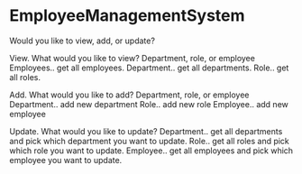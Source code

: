 # EmployeeManagementSystem

Would you like to view, add, or update?


View.
What would you like to view? Department, role, or employee
Employees.. get all employees.
Department..  get all departments.
Role.. get all roles.

Add.
What would you like to add? Department, role, or employee
Department.. add new department
Role.. add new role
Employee.. add new employee

Update.
What would you like to update?
Department.. get all departments and pick which department you want to update.
Role.. get all roles and pick which role you want to update.
Employee.. get all employees and pick which employee you want to update.